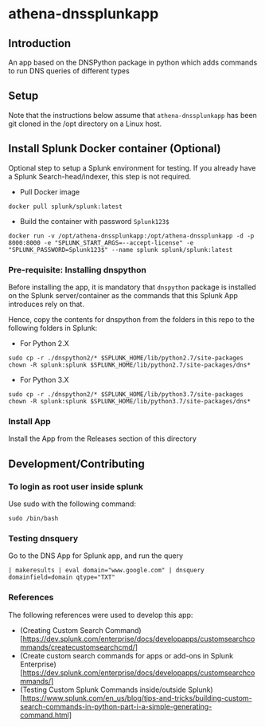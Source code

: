 # athena-dnssplunkapp

## Introduction
An app based on the DNSPython package in python which adds commands to run DNS queries of different types

## Setup
Note that the instructions below assume that `athena-dnssplunkapp` has been git cloned in the /opt directory on a Linux host.

## Install Splunk Docker container (Optional)
Optional step to setup a Splunk environment for testing. If you already have a Splunk Search-head/indexer, this step is not required.

* Pull Docker image

```
docker pull splunk/splunk:latest
```

* Build the container with password `Splunk123$`

```
docker run -v /opt/athena-dnssplunkapp:/opt/athena-dnssplunkapp -d -p 8000:8000 -e "SPLUNK_START_ARGS=--accept-license" -e "SPLUNK_PASSWORD=Splunk123$" --name splunk splunk/splunk:latest
```

### Pre-requisite: Installing dnspython
Before installing the app, it is mandatory that `dnspython` package is installed on the Splunk server/container as the commands that this Splunk App introduces rely on that. 

Hence, copy the contents for dnspython from the folders in this repo to the following folders in Splunk:

* For Python 2.X

```
sudo cp -r ./dnspython2/* $SPLUNK_HOME/lib/python2.7/site-packages
chown -R splunk:splunk $SPLUNK_HOME/lib/python2.7/site-packages/dns*
```

* For Python 3.X

```
sudo cp -r ./dnspython2/* $SPLUNK_HOME/lib/python3.7/site-packages
chown -R splunk:splunk $SPLUNK_HOME/lib/python3.7/site-packages/dns*
```

### Install App
Install the App from the Releases section of this directory


## Development/Contributing 

### To login as root user inside splunk
Use sudo with the following command:
```
sudo /bin/bash 
```

### Testing dnsquery

Go to the DNS App for Splunk app, and run the query
```
| makeresults | eval domain="www.google.com" | dnsquery domainfield=domain qtype="TXT"
```

### References
The following references were used to develop this app:
* (Creating Custom Search Command)[https://dev.splunk.com/enterprise/docs/developapps/customsearchcommands/createcustomsearchcmd/]
* (Create custom search commands for apps or add-ons in Splunk Enterprise)[https://dev.splunk.com/enterprise/docs/developapps/customsearchcommands/]
* (Testing Custom Splunk Commands inside/outside Splunk)[https://www.splunk.com/en_us/blog/tips-and-tricks/building-custom-search-commands-in-python-part-i-a-simple-generating-command.html]

